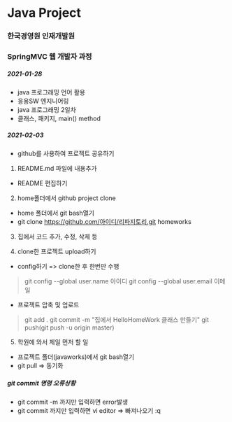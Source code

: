 # Java Project
### 한국경영원 인재개발원
### SpringMVC 웹 개발자 과정

##### 2021-01-28

* java 프로그래밍 언어 활용
* 응용SW 엔지니어링
* java 프로그래밍 2일차
* 클래스, 패키지, main() method

##### 2021-02-03
* github를 사용하여 프로젝트 공유하기
1. README.md 파일에 내용추가
* README 편집하기

2. home폴더에서 github project clone
* home 폴더에서 git bash열기
* git clone https://github.com/아이디/리파지토리.git homeworks

3. 집에서 코드 추가, 수정, 삭제 등

4. clone한 프로젝트 upload하기
* config하기 => clone한 후 한번만 수행
> git config --global user.name 아이디
> git config --global user.email 이메일
* 프로젝트 압축 및 업로드
> git add .
> git commit -m "집에서 HelloHomeWork 클래스 만들기"
> git push(git push -u origin master)

5. 학원에 와서 제일 먼저 할 일
* 프로젝트 폴더(javaworks)에서 git bash열기
* git pull => 동기화

##### git commit 명령 오류상황
* git commit -m 까지만 입력하면 error발생
* git commit 까지만 입력하면 vi editor => 빠져나오기 :q